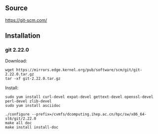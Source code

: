 ## Source

<https://git-scm.com/>


## Installation

### git 2.22.0

Download:

```
wget https://mirrors.edge.kernel.org/pub/software/scm/git/git-2.22.0.tar.gz
tar -xf git-2.22.0.tar.gz
```

Install:

```
sudo yum install curl-devel expat-devel gettext-devel openssl-devel perl-devel zlib-devel
sudo yum install asciidoc

./configure --prefix=/cvmfs/dcomputing.ihep.ac.cn/hpc/sw/x86_64-sl6/git/2.22.0
make all doc
make install install-doc
```
